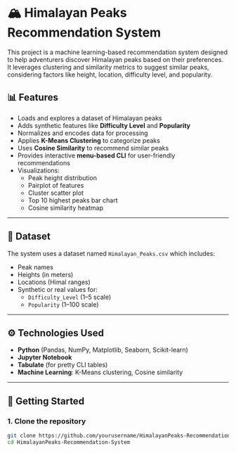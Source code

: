 # 🏔️ Himalayan Peaks Recommendation System

This project is a machine learning-based recommendation system designed to help adventurers discover Himalayan peaks based on their preferences. It leverages clustering and similarity metrics to suggest similar peaks, considering factors like height, location, difficulty level, and popularity.

## 📊 Features

- Loads and explores a dataset of Himalayan peaks
- Adds synthetic features like **Difficulty Level** and **Popularity**
- Normalizes and encodes data for processing
- Applies **K-Means Clustering** to categorize peaks
- Uses **Cosine Similarity** to recommend similar peaks
- Provides interactive **menu-based CLI** for user-friendly recommendations
- Visualizations:
  - Peak height distribution
  - Pairplot of features
  - Cluster scatter plot
  - Top 10 highest peaks bar chart
  - Cosine similarity heatmap

---

## 📁 Dataset

The system uses a dataset named `Himalayan_Peaks.csv` which includes:
- Peak names
- Heights (in meters)
- Locations (Himal ranges)
- Synthetic or real values for:
  - `Difficulty_Level` (1–5 scale)
  - `Popularity` (1–100 scale)

---

## ⚙️ Technologies Used

- **Python** (Pandas, NumPy, Matplotlib, Seaborn, Scikit-learn)
- **Jupyter Notebook**
- **Tabulate** (for pretty CLI tables)
- **Machine Learning**: K-Means clustering, Cosine similarity

---

## 🚀 Getting Started

### 1. Clone the repository

```bash
git clone https://github.com/yourusername/HimalayanPeaks-Recommendation-System.git
cd HimalayanPeaks-Recommendation-System
